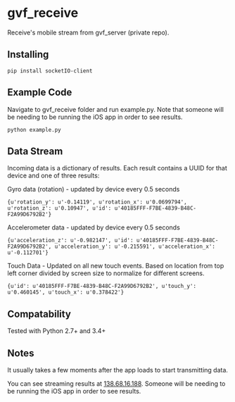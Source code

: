 # gvf_receive
Receive's mobile stream from gvf_server (private repo).

## Installing
```
pip install socketIO-client
```

## Example Code
Navigate to gvf_receive folder and run example.py. Note that someone will be needing to be running the iOS app in order to see results.
```
python example.py
```

## Data Stream
Incoming data is a dictionary of results. Each result contains a UUID for that device and one of three results:

Gyro data (rotation) - updated by device every 0.5 seconds
```
{u'rotation_y': u'-0.14119', u'rotation_x': u'0.0699794', u'rotation_z': u'0.10947', u'id': u'40185FFF-F7BE-4839-B48C-F2A99D6792B2'}
```
Accelerometer data - updated by device every 0.5 seconds
```
{u'acceleration_z': u'-0.982147', u'id': u'40185FFF-F7BE-4839-B48C-F2A99D6792B2', u'acceleration_y': u'-0.215591', u'acceleration_x': u'-0.112701'}
```

Touch Data - Updated on all new touch events. Based on location from top left corner divided by screen size to normalize for different screens.
```
{u'id': u'40185FFF-F7BE-4839-B48C-F2A99D6792B2', u'touch_y': u'0.460145', u'touch_x': u'0.378422'}
```

## Compatability
Tested with Python 2.7+ and 3.4+

## Notes
It usually takes a few moments after the app loads to start transmitting data.

You can see streaming results at [138.68.16.188](http://138.68.16.188/). Someone will be needing to be running the iOS app in order to see results.